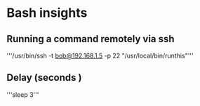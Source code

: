 Bash insights
=============

Running a command remotely via ssh
----------------------------------

'''/usr/bin/ssh -t bob@192.168.1.5 -p 22 "/usr/local/bin/runthis"'''

Delay (seconds )
----------------

'''sleep 3'''
